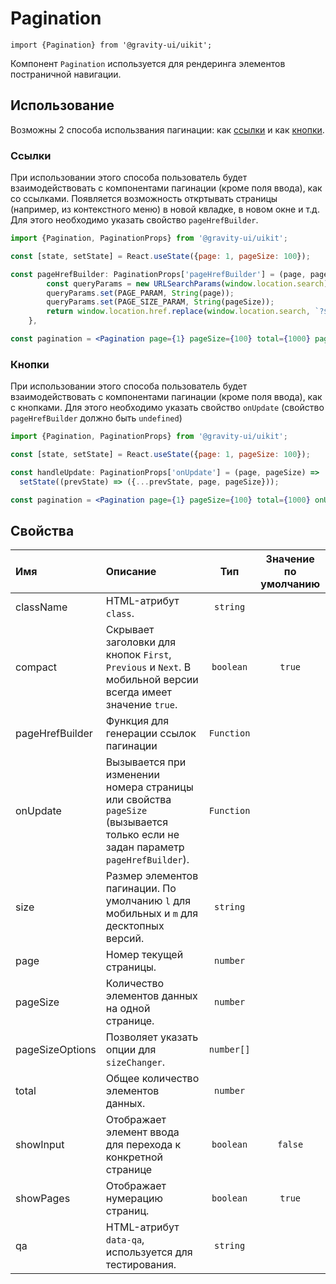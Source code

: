 <!--GITHUB_BLOCK-->

# Pagination

<!--/GITHUB_BLOCK-->

```tsx
import {Pagination} from '@gravity-ui/uikit';
```

Компонент `Pagination` используется для рендеринга элементов постраничной навигации.

## Использование

Возможны 2 способа использвания пагинации: как [ссылки](#ссылки) и как [кнопки](#кнопки).

### Ссылки

При использовании этого способа пользователь будет взаимодействовать с компонентами пагинации (кроме поля ввода), как со ссылками. Появляется возможность откртывать страницы (например, из контекстного меню) в новой квладке, в новом окне и т.д.
Для этого необходимо указать свойство `pageHrefBuilder`.

```jsx
import {Pagination, PaginationProps} from '@gravity-ui/uikit';

const [state, setState] = React.useState({page: 1, pageSize: 100});

const pageHrefBuilder: PaginationProps['pageHrefBuilder'] = (page, pageSize) => {
        const queryParams = new URLSearchParams(window.location.search);
        queryParams.set(PAGE_PARAM, String(page));
        queryParams.set(PAGE_SIZE_PARAM, String(pageSize));
        return window.location.href.replace(window.location.search, `?${queryParams.toString()}`);
    },

const pagination = <Pagination page={1} pageSize={100} total={1000} pageHrefBuilder={pageHrefBuilder} />;
```

### Кнопки

При использовании этого способа пользователь будет взаимодействовать с компонентами пагинации (кроме поля ввода), как с кнопками.
Для этого необходимо указать свойство `onUpdate` (свойство `pageHrefBuilder` должно быть `undefined`)

```jsx
import {Pagination, PaginationProps} from '@gravity-ui/uikit';

const [state, setState] = React.useState({page: 1, pageSize: 100});

const handleUpdate: PaginationProps['onUpdate'] = (page, pageSize) =>
  setState((prevState) => ({...prevState, page, pageSize}));

const pagination = <Pagination page={1} pageSize={100} total={1000} onUpdate={handleUpdate} />;
```

## Свойства

| Имя             | Описание                                                                                                                       |    Тип     | Значение по умолчанию |
| :-------------- | :----------------------------------------------------------------------------------------------------------------------------- | :--------: | :-------------------: |
| className       | HTML-атрибут `class`.                                                                                                          |  `string`  |                       |
| compact         | Скрывает заголовки для кнопок `First`, `Previous` и `Next`. В мобильной версии всегда имеет значение `true`.                   | `boolean`  |        `true`         |
| pageHrefBuilder | Функция для генерации ссылок пагинации                                                                                         | `Function` |                       |
| onUpdate        | Вызывается при изменении номера страницы или свойства `pageSize` (вызывается только если не задан параметр `pageHrefBuilder`). | `Function` |                       |
| size            | Размер элементов пагинации. По умолчанию `l` для мобильных и `m` для десктопных версий.                                        |  `string`  |                       |
| page            | Номер текущей страницы.                                                                                                        |  `number`  |                       |
| pageSize        | Количество элементов данных на одной странице.                                                                                 |  `number`  |                       |
| pageSizeOptions | Позволяет указать опции для `sizeChanger`.                                                                                     | `number[]` |                       |
| total           | Общее количество элементов данных.                                                                                             |  `number`  |                       |
| showInput       | Отображает элемент ввода для перехода к конкретной странице                                                                    | `boolean`  |        `false`        |
| showPages       | Отображает нумерацию страниц.                                                                                                  | `boolean`  |        `true`         |
| qa              | HTML-атрибут `data-qa`, используется для тестирования.                                                                         |  `string`  |                       |

